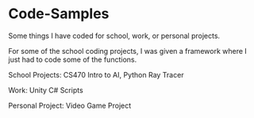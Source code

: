 # Code-Samples
Some things I have coded for school, work, or personal projects.

For some of the school coding projects, I was given a framework where I just had to code some of the functions.

School Projects:
CS470 Intro to AI,
Python Ray Tracer

Work:
Unity C# Scripts

Personal Project:
Video Game Project
